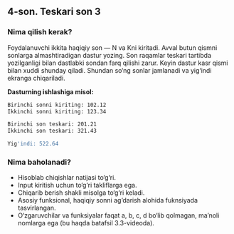 ## 4-son. Teskari son 3
### Nima qilish kerak?
Foydalanuvchi ikkita haqiqiy son — N va Kni kiritadi. Avval butun qismni sonlarga almashtiradigan dastur yozing. Son raqamlar teskari tartibda yozilganligi bilan dastlabki sondan farq qilishi zarur. Keyin dastur kasr qismi bilan xuddi shunday qiladi. Shundan so‘ng sonlar jamlanadi va yig‘indi ekranga chiqariladi.

**Dasturning ishlashiga misol:**
```bash
Birinchi sonni kiriting: 102.12
Ikkinchi sonni kiriting: 123.34

Birinchi son teskari: 201.21
Ikkinchi son teskari: 321.43

Yig'indi: 522.64
```
### Nima baholanadi?
- Hisoblab chiqishlar natijasi to‘g‘ri.
- Input kiritish uchun to‘g‘ri takliflarga ega. 
- Chiqarib berish shakli misolga to‘g‘ri keladi.
- Asosiy funksional, haqiqiy sonni ag‘darish alohida fuknsiyada tasvirlangan.
- O‘zgaruvchilar va funksiyalar faqat a, b, c, d bo‘lib qolmagan, ma’noli nomlarga ega (bu haqda batafsil 3.3-videoda).
